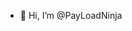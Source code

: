 - 👋 Hi, I’m @PayLoadNinja

<!---
PayLoadNinja/PayLoadNinja is a ✨ special ✨ repository because its `README.md` (this file) appears on your GitHub profile.
You can click the Preview link to take a look at your changes.
--->
